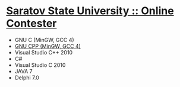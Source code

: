 # [Saratov State University :: Online Contester](http://acm.sgu.ru/index.php)

- GNU C (MinGW, GCC 4)
- [GNU CPP (MinGW, GCC 4)](c++.md)
- Visual Studio C++ 2010
- C#
- Visual Studio C 2010
- JAVA 7
- Delphi 7.0
